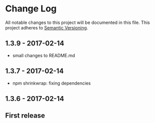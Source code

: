# Change Log

All notable changes to this project will be documented in this file.
This project adheres to [Semantic Versioning](http://semver.org/).

## 1.3.9 - 2017-02-14

- small changes to README.md

## 1.3.7 - 2017-02-14

- npm shrinkwrap: fixing dependencies

## 1.3.6 - 2017-02-14

## First release
